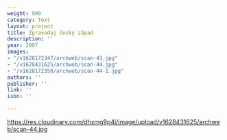 ```yaml
---
weight: 900
category: Text
layout: project
title: Zpravodaj český západ
description: ''
year: 2007
images:
- "/v1628172347/archweb/scan-43.jpg"
- "/v1628431625/archweb/scan-44.jpg"
- "/v1628172350/archweb/scan-44-1.jpg"
authors: ''
publisher: ''
link: ''
isbn: ''

---
```

https://res.cloudinary.com/dhxmg9p4i/image/upload/v1628431625/archweb/scan-44.jpg